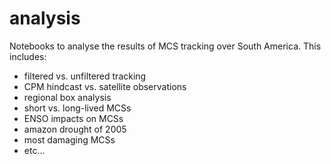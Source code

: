 # analysis
Notebooks to analyse the results of MCS tracking over South America. This includes:
-  filtered vs. unfiltered tracking
-  CPM hindcast vs. satellite observations
-  regional box analysis
-  short vs. long-lived MCSs
-  ENSO impacts on MCSs
-  amazon drought of 2005
-  most damaging MCSs
-  etc...
